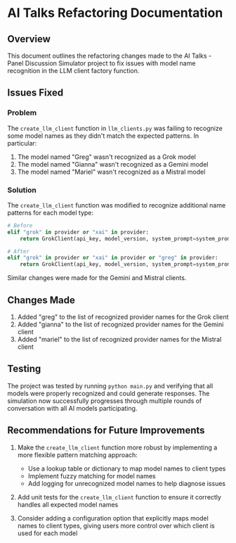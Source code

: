 # AI Talks Refactoring Documentation

## Overview

This document outlines the refactoring changes made to the AI Talks - Panel Discussion Simulator project to fix issues with model name recognition in the LLM client factory function.

## Issues Fixed

### Problem

The `create_llm_client` function in `llm_clients.py` was failing to recognize some model names as they didn't match the expected patterns. In particular:

1. The model named "Greg" wasn't recognized as a Grok model
2. The model named "Gianna" wasn't recognized as a Gemini model
3. The model named "Mariel" wasn't recognized as a Mistral model

### Solution

The `create_llm_client` function was modified to recognize additional name patterns for each model type:

```python
# Before
elif "grok" in provider or "xai" in provider:
    return GrokClient(api_key, model_version, system_prompt=system_prompt or "You are a helpful assistant.")

# After
elif "grok" in provider or "xai" in provider or "greg" in provider:
    return GrokClient(api_key, model_version, system_prompt=system_prompt or "You are a helpful assistant.")
```

Similar changes were made for the Gemini and Mistral clients.

## Changes Made

1. Added "greg" to the list of recognized provider names for the Grok client
2. Added "gianna" to the list of recognized provider names for the Gemini client
3. Added "mariel" to the list of recognized provider names for the Mistral client

## Testing

The project was tested by running `python main.py` and verifying that all models were properly recognized and could generate responses. The simulation now successfully progresses through multiple rounds of conversation with all AI models participating.

## Recommendations for Future Improvements

1. Make the `create_llm_client` function more robust by implementing a more flexible pattern matching approach:
   - Use a lookup table or dictionary to map model names to client types
   - Implement fuzzy matching for model names
   - Add logging for unrecognized model names to help diagnose issues

2. Add unit tests for the `create_llm_client` function to ensure it correctly handles all expected model names

3. Consider adding a configuration option that explicitly maps model names to client types, giving users more control over which client is used for each model